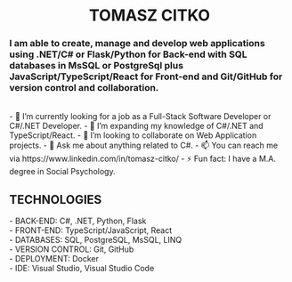 <h1 align="center"> TOMASZ CITKO </h1>
<h3> I am able to create, manage and develop web applications using .NET/C# or Flask/Python for Back-end with SQL databases in MsSQL or PostgreSql plus JavaScript/TypeScript/React for Front-end and Git/GitHub for version control and collaboration.<br/></h3>
<br/>
- 🔭 I’m currently looking for a job as a Full-Stack Software Developer or C#/.NET Developer.
- 🌱 I’m expanding my knowledge of C#/.NET and TypeScript/React.
- 👯 I’m looking to collaborate on Web Application projects.
- 💬 Ask me about anything related to C#.
- 📫 You can reach me via https://www.linkedin.com/in/tomasz-citko/
- ⚡ Fun fact: I have a M.A. degree in Social Psychology.

<h2>TECHNOLOGIES</h2>
- BACK-END: C#, .NET, Python, Flask<br/>
- FRONT-END: TypeScript/JavaScript, React<br/>
- DATABASES: SQL, PostgreSQL, MsSQL, LINQ<br/>
- VERSION CONTROL: Git, GitHub<br/>
- DEPLOYMENT: Docker<br/>
- IDE: Visual Studio, Visual Studio Code<br/>
